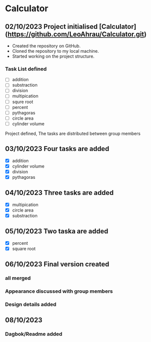 # Calculator
## 02/10/2023 Project initialised [Calculator] (https://github.com/LeoAhrau/Calculator.git)

- Created the repository on GitHub.
- Cloned the repository to my local machine.
- Started working on the project structure.

### Task List defined
- [ ] addition
- [ ] substraction
- [ ] division
- [ ] multipication
- [ ] squre root
- [ ] percent
- [ ] pythagoras
- [ ] circle area
- [ ] cylinder volume

Project defined, The tasks are distributed between group members

## 03/10/2023 Four tasks are added
- [x] addition
- [x] cylinder volume
- [x] division
- [x] pythagoras

## 04/10/2023 Three tasks are added
- [x] multipication
- [x] circle area
- [x] substraction

## 05/10/2023 Two taska are added
- [x] percent
- [x] square root

## 06/10/2023 Final version created
### all merged
### Appearance discussed with group members
### Design details added


## 08/10/2023
### Dagbok/Readme added

